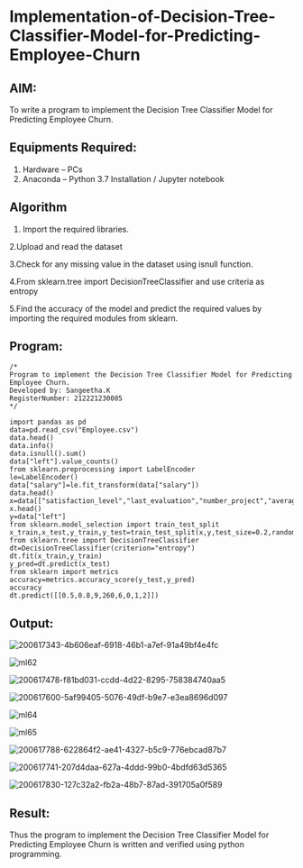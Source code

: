 # Implementation-of-Decision-Tree-Classifier-Model-for-Predicting-Employee-Churn

## AIM:
To write a program to implement the Decision Tree Classifier Model for Predicting Employee Churn.

## Equipments Required:
1. Hardware – PCs
2. Anaconda – Python 3.7 Installation / Jupyter notebook

## Algorithm
1. Import the required libraries.

2.Upload and read the dataset

3.Check for any missing value in the dataset using isnull function.

4.From sklearn.tree import DecisionTreeClassifier and use criteria as entropy

5.Find the accuracy of the model and predict the required values by importing the required modules from sklearn. 

## Program:
```
/*
Program to implement the Decision Tree Classifier Model for Predicting Employee Churn.
Developed by: Sangeetha.K
RegisterNumber: 212221230085 
*/
```

```
import pandas as pd
data=pd.read_csv("Employee.csv")
data.head()
data.info()
data.isnull().sum()
data["left"].value_counts()
from sklearn.preprocessing import LabelEncoder
le=LabelEncoder()
data["salary"]=le.fit_transform(data["salary"])
data.head()
x=data[["satisfaction_level","last_evaluation","number_project","average_montly_hours","time_spend_company","Work_accident","promotion_last_5years","salary"]]
x.head()
y=data["left"]
from sklearn.model_selection import train_test_split
x_train,x_test,y_train,y_test=train_test_split(x,y,test_size=0.2,random_state=100)
from sklearn.tree import DecisionTreeClassifier
dt=DecisionTreeClassifier(criterion="entropy")
dt.fit(x_train,y_train)
y_pred=dt.predict(x_test)
from sklearn import metrics
accuracy=metrics.accuracy_score(y_test,y_pred)
accuracy
dt.predict([[0.5,0.8,9,260,6,0,1,2]])
```

## Output:

![200617343-4b606eaf-6918-46b1-a7ef-91a49bf4e4fc](https://user-images.githubusercontent.com/93992063/203684371-b01eb569-a400-447b-966d-02ce9cbe9c35.png)

![ml62](https://user-images.githubusercontent.com/93992063/198622875-45307d86-74c2-4e6c-a424-18d1a5a6bb67.png)

![200617478-f81bd031-ccdd-4d22-8295-758384740aa5](https://user-images.githubusercontent.com/93992063/203684412-3880622e-6e65-4a0b-8070-801863478cfe.png)

![200617600-5af99405-5076-49df-b9e7-e3ea8696d097](https://user-images.githubusercontent.com/93992063/203684430-368b215c-1def-4b26-ac70-f70e7967c344.png)


![ml64](https://user-images.githubusercontent.com/93992063/198623007-6c66644a-90f8-46e1-9714-e9cae680a6eb.png)



![ml65](https://user-images.githubusercontent.com/93992063/198623098-83e674c9-770c-40c2-b34f-578a4a43d000.png)

![200617788-622864f2-ae41-4327-b5c9-776ebcad87b7](https://user-images.githubusercontent.com/93992063/203684446-6bb047ad-f5de-4bbc-8679-de43ec254ba6.png)

![200617741-207d4daa-627a-4ddd-99b0-4bdfd63d5365](https://user-images.githubusercontent.com/93992063/203684455-305f9f97-7f18-4d47-9350-57052298c757.png)

![200617830-127c32a2-fb2a-48b7-87ad-391705a0f589](https://user-images.githubusercontent.com/93992063/203684469-96b56a89-ea6d-4c65-a2a7-6d5d4cff328b.png)


## Result:
Thus the program to implement the  Decision Tree Classifier Model for Predicting Employee Churn is written and verified using python programming.
